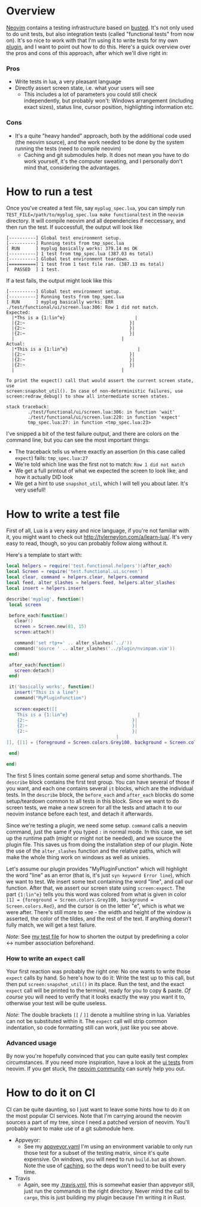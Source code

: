 # Overview

[Neovim](https://github.com/neovim/neovim) contains a testing infrastructure based on 
[busted](http://olivinelabs.com/busted/). It's not only used to do unit tests, but also integration
tests (called "functional tests" from now on). It's so nice to work with that I'm using it to write
tests for my own [plugin](https://github.com/KillTheMule/nvimpam/), and I want to point out how to
do this. Here's a quick overview over the pros and cons of this approach, after which we'll dive
right in:

### Pros

* Write tests in lua, a very pleasant language
* Directly assert screen state, i.e. what your users will see
  * This includes a lot of parameters you could still check independently, but probably won't:
    Windows arrangement (including exact sizes), status line, cursor position, highlighting
    information etc.
### Cons

 * It's a quite "heavy handed" approach, both by the additional code used (the neovim source), and
   the work needed to be done by the system running the tests (need to compile neovim)
   * Caching and git submodules help. It does not mean you have to do work yourself, it's the 
     computer sweating, and I personally don't mind that, considering the advantages.
     
# How to run a test

Once you've created a test file, say `myplug_spec.lua`, you can simply run
`TEST_FILE=/path/to/myplug_spec.lua make functionaltest` in the `neovim` directory. It will compile
neovim and all dependencies if neccessary, and then run the test. If successfull, the output will
look like

```
[----------] Global test environment setup.
[----------] Running tests from tmp_spec.lua
[ RUN      ] myplug basically works: 379.14 ms OK
[----------] 1 test from tmp_spec.lua (387.03 ms total)
[----------] Global test environment teardown.
[==========] 1 test from 1 test file ran. (387.13 ms total)
[  PASSED  ] 1 test.
```

If a test fails, the output might look like this

```
[----------] Global test environment setup.
[----------] Running tests from tmp_spec.lua
[ RUN      ] myplug basically works: ERR
./test/functional/ui/screen.lua:306: Row 1 did not match.
Expected:
  |*Ths is a {1:lin^e}                          |
  |{2:~                                       }|
  |{2:~                                       }|
  |{2:~                                       }|
  |                                        |
Actual:
  |*This is a {1:lin^e}                          |
  |{2:~                                       }|
  |{2:~                                       }|
  |{2:~                                       }|
  |                                        |

To print the expect() call that would assert the current screen state, use
screen:snapshot_util(). In case of non-deterministic failures, use
screen:redraw_debug() to show all intermediate screen states.  

stack traceback:
        ./test/functional/ui/screen.lua:306: in function 'wait'
        ./test/functional/ui/screen.lua:220: in function 'expect'
        tmp_spec.lua:27: in function <tmp_spec.lua:23>
```

I've snipped a bit of the test failure output, and there are colors on the command line, but you
can see the most important things:

 * The traceback tells us where exactly an assertion (in this case called `expect`) fails:
   `tmp_spec.lua:27`
 * We're told which line was the first not to match: `Row 1 did not match`
 * We get a full printout of what we expected the screen to look like, and how it actually DID look
 * We get a hint to use `snapshot_util`, which I will tell you about later. It's very usefull!
 
 
 # How to write a test file
 
 First of all, Lua is a very easy and nice language, if you're not familiar with it, you might
 want to check out http://tylerneylon.com/a/learn-lua/. It's very easy to read, though, so
 you can probably follow along without it.
 
 Here's a template to start with:
 
 ```lua
local helpers = require('test.functional.helpers')(after_each)
local Screen = require('test.functional.ui.screen')
local clear, command = helpers.clear, helpers.command
local feed, alter_slashes = helpers.feed, helpers.alter_slashes
local insert = helpers.insert

describe('myplug', function()
  local screen

  before_each(function()
    clear()
    screen = Screen.new(81, 15)
    screen:attach()

    command('set rtp+=' .. alter_slashes('../'))
    command('source ' .. alter_slashes('../plugin/nvimpam.vim'))
  end)

  after_each(function()
    screen:detach()
  end)

  it('basically works', function()
    insert("This is a line")
    command("MyPluginFunction")
    
    screen:expect([[
     This is a {1:lin^e}                          |
     {2:~                                       }|
     {2:~                                       }|
     {2:~                                       }|
                                          |
]], {[1] = {foreground = Screen.colors.Grey100, background = Screen.colors.Red}, [2] = {bold = true, foreground = Screen.colors.Blue1}})

  end)

end)
```
 
 The first 5 lines contain some general setup and some shorthands. The `describe` block contains
 the first test group. You can have several of those if you want, and each one contains several
 `it` blocks, which are the individual tests. In the `describe` block, the `before_each` and
 `after_each` blocks do some setup/teardown common to all tests in this block. Since we want
 to do screen tests, we make a new screen for all the tests and attach it to our neovim instance
 before each test, and detach it afterwards.
 
 Since we're testing a plugin, we need some setup. `command` calls a neovim command, just the
 same if you typed `:` in normal mode. In this case, we set up the runtime path (might or
 might not be needed), and we source the plugin file. This saves us from doing the installation
 step of our plugin. Note the use of the `alter_slashes` function and the relative paths, which
 will make the whole thing work on windows as well as unixies.
 
 Let's assume our plugin provides "MyPluginFunction" which will highlight the word "line" as an
 error (that is, it's just `syn keyword Error line`), which we want to test. We insert some text
 containing the word "line", and call our function. After that, we assert our screen state
 using `screen:expect`. The part `{1:lin^e}` tells you this word was colored from what is
 given in color `[1] = {foreground = Screen.colors.Grey100, background = Screen.colors.Red}`, and
 the cursor is on the letter "e", which is what we were after. There's still more to see - the
 width and height of the window is asserted, the color of the tildes, and the rest of the text.
 If anything doesn't fully match, we will get a test failure.
 
 *Note*: See [my test file](https://github.com/KillTheMule/nvimpam/blob/master/test/nvimpam_spec.lua#L14)
 for how to shorten the output by predefining a color <-> number association beforehand.
 
 ### How to write an `expect` call
 
 Your first reaction was probably the right one: No one wants to write those `expect` calls by
 hand. So here's how to do it: Write the test up to this call, but then put
 `screen:snapshot_util()` in its place. Run the test, and the exact `expect` call will be printed
 to the terminal, ready for you to copy & paste. *Of course* you will need to verify that it
 looks exactly the way you want it to, otherwise your test will be quite useless.
 
 *Note*: The double brackets `[[` / `]]` denote a multiline string in lua. Variables can not be
 substituted within it. The `expect` call will strip common indentation, so code formatting still
 can work, just like you see above.
 
 ### Advanced usage
 
 By now you're hopefully convinced that you can quite easily test complex circumstances. If you
 need more inspiration, have a look at the
 [ui tests](https://github.com/neovim/neovim/tree/master/test/functional/ui) from
 neovim. If you get stuck, the [neovim community](https://neovim.io/community/) can surely
 help you out.
 
 # How to do it on CI
 
 CI can be quite daunting, so I just want to leave some hints how to do it on the most popular
 CI services. Note that I'm carrying around the neovim sources a part of my tree, since I need a
 patched version of neovim. You'll probably want to make use of a git submodule here.
 
 * Appveyor:
     * See my [appveyor.yaml](https://github.com/KillTheMule/nvimpam/blob/master/appveyor.yml#L56)
       I'm using an environment variable to only run those test for a subset of the testing
       matrix, since it's quite expensive. On windows, you will need to run `build.bat` as shown.
       Note the use of [caching](https://github.com/KillTheMule/nvimpam/blob/master/appveyor.yml#L67),
       so the deps won't need to be built every time.
 * Travis
     * Again, see my [.travis.yml](https://github.com/KillTheMule/nvimpam/blob/master/.travis.yml#L31),
       this is somewhat easier than appveyor still, just run the commands in the right directory.
       Never mind the call to `cargo`, this is just building my plugin because I'm writing it in Rust.
 
 
